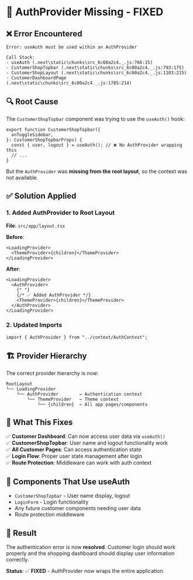 # 🔧 AuthProvider Missing - FIXED

## ❌ **Error Encountered**

```
Error: useAuth must be used within an AuthProvider

Call Stack:
- useAuth (.next\static\chunks\src_6c00a2c4._.js:766:15)
- CustomerShopTopbar (.next\static\chunks\src_6c00a2c4._.js:793:175)
- CustomerShopLayout (.next\static\chunks\src_6c00a2c4._.js:1103:215)
- CustomerDashboardPage (.next\static\chunks\src_6c00a2c4._.js:1785:214)
```

## 🔍 **Root Cause**

The `CustomerShopTopbar` component was trying to use the `useAuth()` hook:

```tsx
export function CustomerShopTopbar({
  onToggleSidebar,
}: CustomerShopTopbarProps) {
  const { user, logout } = useAuth(); // ❌ No AuthProvider wrapping this
  // ...
}
```

But the `AuthProvider` was **missing from the root layout**, so the context was not available.

## ✅ **Solution Applied**

### **1. Added AuthProvider to Root Layout**

**File**: `src/app/layout.tsx`

**Before**:

```tsx
<LoadingProvider>
  <ThemeProvider>{children}</ThemeProvider>
</LoadingProvider>
```

**After**:

```tsx
<LoadingProvider>
  <AuthProvider>
    {" "}
    {/* ✅ Added AuthProvider */}
    <ThemeProvider>{children}</ThemeProvider>
  </AuthProvider>
</LoadingProvider>
```

### **2. Updated Imports**

```tsx
import { AuthProvider } from "../context/AuthContext";
```

## 🏗️ **Provider Hierarchy**

The correct provider hierarchy is now:

```
RootLayout
└── LoadingProvider
    └── AuthProvider        ← Authentication context
        └── ThemeProvider   ← Theme context
            └── {children}  ← All app pages/components
```

## 🧪 **What This Fixes**

✅ **Customer Dashboard**: Can now access user data via `useAuth()`  
✅ **CustomerShopTopbar**: User name and logout functionality work  
✅ **All Customer Pages**: Can access authentication state  
✅ **Login Flow**: Proper user state management after login  
✅ **Route Protection**: Middleware can work with auth context

## 📍 **Components That Use useAuth**

- `CustomerShopTopbar` - User name display, logout
- `LoginForm` - Login functionality
- Any future customer components needing user data
- Route protection middleware

## 🎯 **Result**

The authentication error is now **resolved**. Customer login should work properly and the shopping dashboard should display user information correctly.

**Status**: ✅ **FIXED** - AuthProvider now wraps the entire application.
